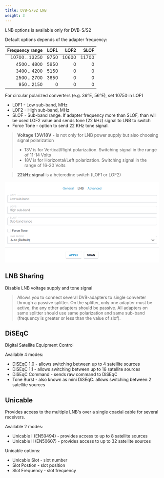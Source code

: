 ```yaml
---
title: DVB-S/S2 LNB
weight: 3
---
```


LNB options is available only for DVB-S/S2

Default options depends of the adapter frequency:

| Frequency range |  LOF1 |  LOF2 |  SLOF |
|----------------:|------:|------:|------:|
|  10700 .. 13250 |  9750 | 10600 | 11700 |
|    4500 .. 4800 |  5950 |     0 |     0 |
|    3400 .. 4200 |  5150 |     0 |     0 |
|    2500 .. 2700 |  3650 |     0 |     0 |
|     950 .. 2150 |     0 |     0 |     0 |

For circular polarized converters (e.g. 36°E, 56°E), set 10750 in LOF1

- LOF1 - Low sub-band, MHz
- LOF2 - High sub-band, MHz
- SLOF - Sub-band range. If adapter frequency more than SLOF, than will be used LOF2 value and sends tone (22 kHz) signal to LNB to switch
- Force Tone - option to send 22 KHz tone signal.

> **Voltage 13V/18V** - is not only for LNB power supply but also choosing signal polarization
>    - 13V is for Vertical/Right polarization. Switching signal in the range of 11-14 Volts
>    - 18V is for Horizontal/Left polarization. Switching signal in the range of 16-20 Volts

> **22kHz signal** is a heterodine switch (LOF1 or LOF2)

![DVB LNB Options](lnb.png)

## LNB Sharing

Disable LNB voltage supply and tone signal

> Allows you to connect several DVB-adapters to single converter through
> a passive splitter. On the splitter, only one adapter must be active,
> the any other adapters should be passive. All adapters on same splitter
> should use same polarization and same sub-band
> (frequency is greater or less than the value of slof).

## DiSEqC

Digital Satellite Equipment Control

Available 4 modes:

- DiSEqC 1.0 - allows switching between up to 4 satellite sources
- DiSEqC 1.1 - allows switching between up to 16 satellite sources
- DiSEqC Command - sends raw command to DiSEqC
- Tone Burst - also known as mini DiSEqC. allows switching between 2 satellite sources

## Unicable

Provides access to the multiple LNB's over a single coaxial cable for several receivers.

Available 2 modes:

- Unicable I (EN50494) - provides access to up to 8 satellite sources
- Unicable II (EN50607) - provides access to up to 32 satellite sources

Unicable options:

- Unicable Slot - slot number
- Slot Postion - slot position
- Slot Frequency - slot frequency
